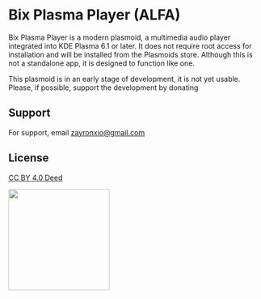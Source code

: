 
# Bix Plasma Player (ALFA)

Bix Plasma Player is a modern plasmoid, a multimedia audio player integrated into KDE Plasma 6.1 or later. It does not require root access for installation and will be installed from the Plasmoids store. Although this is not a standalone app, it is designed to function like one.


This plasmoid is in an early stage of development, it is not yet usable. Please, if possible, support the development by donating

## Support

For support, email zayronxio@gmail.com


## License

[ CC BY 4.0 Deed ](https://creativecommons.org/licenses/by/4.0/deed.es)



[<img src="https://raw.githubusercontent.com/stefan-niedermann/paypal-donate-button/master/paypal-donate-button.png" width=200/>  
](https://www.paypal.com/paypalme/zayronxio)
